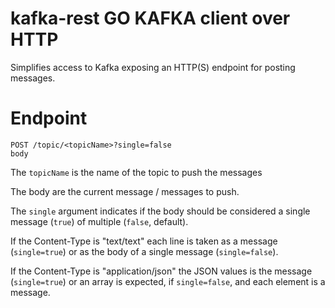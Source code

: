 # kafka-rest GO KAFKA client over HTTP

Simplifies access to Kafka exposing an HTTP(S) endpoint for posting messages.

# Endpoint

    POST /topic/<topicName>?single=false
    body

The `topicName` is the name of the topic to push the messages

The body are the current message / messages to push.

The `single` argument indicates if the body should be considered a single message (`true`) of multiple
(`false`, default).

If the Content-Type is "text/text" each line is taken as a message (`single=true`) or as the body of a single
message (`single=false`).

If the Content-Type is "application/json" the JSON values is the message (`single=true`) 
or an array is expected, if `single=false`, and each element is a message.

